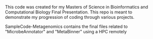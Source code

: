 This code was created for my Masters of Science in Bioinformatics and Computational Biology Final Presentation. 
This repo is meant to demonstrate my progression of coding through various projects. 

SampleCode-Metagenomics contains the final files related to "MicrobeAnnotator" and "MetaBinner" using a HPC remotely 
